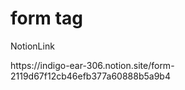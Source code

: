 <h1>form tag</h1>

<p>NotionLink</p>
https://indigo-ear-306.notion.site/form-2119d67f12cb46efb377a60888b5a9b4
